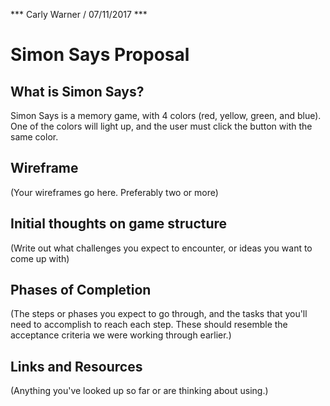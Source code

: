 *** Carly Warner / 07/11/2017 ***

# Simon Says Proposal

## What is Simon Says?

Simon Says is a memory game, with 4 colors (red, yellow, green, and blue). One of the colors will light up, and the user must click
the button with the same color. 

## Wireframe

(Your wireframes go here. Preferably two or more)

## Initial thoughts on game structure

(Write out what challenges you expect to encounter, or ideas you want to come up with)

## Phases of Completion

(The steps or phases you expect to go through, and the tasks that you'll need to accomplish to reach each step. These should resemble the acceptance criteria we were working through earlier.)

## Links and Resources

(Anything you've looked up so far or are thinking about using.)

